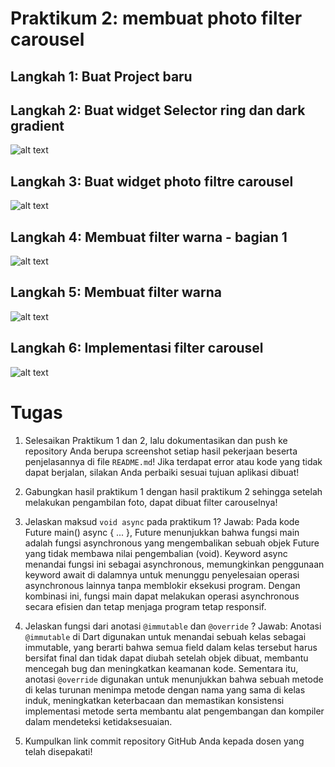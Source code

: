 # Praktikum 2: membuat photo filter carousel

## Langkah 1: Buat Project baru<br>

## Langkah 2: Buat widget Selector ring dan dark gradient<br>

![alt text](code3.png)<br>

## Langkah 3: Buat widget photo filtre carousel<br>

![alt text](code4.png)<br>

## Langkah 4: Membuat filter warna - bagian 1<br>

![alt text](code5.png)<br>

## Langkah 5: Membuat filter warna<br>

![alt text](code6.png)<br>

## Langkah 6: Implementasi filter carousel<br>

![alt text](image.png)<br>

# Tugas

1. Selesaikan Praktikum 1 dan 2, lalu dokumentasikan dan push ke repository Anda berupa screenshot setiap hasil pekerjaan beserta penjelasannya di file `README.md`! Jika terdapat error atau kode yang tidak dapat berjalan, silakan Anda perbaiki sesuai tujuan aplikasi dibuat!
2. Gabungkan hasil praktikum 1 dengan hasil praktikum 2 sehingga setelah melakukan pengambilan foto, dapat dibuat filter carouselnya!

3. Jelaskan maksud `void async` pada praktikum 1?
   Jawab: Pada kode Future<void> main() async { ... }, Future<void> menunjukkan bahwa fungsi main adalah fungsi asynchronous yang mengembalikan sebuah objek Future yang tidak membawa nilai pengembalian (void). Keyword async menandai fungsi ini sebagai asynchronous, memungkinkan penggunaan keyword await di dalamnya untuk menunggu penyelesaian operasi asynchronous lainnya tanpa memblokir eksekusi program. Dengan kombinasi ini, fungsi main dapat melakukan operasi asynchronous secara efisien dan tetap menjaga program tetap responsif.

4. Jelaskan fungsi dari anotasi `@immutable` dan `@override` ?
   Jawab: Anotasi `@immutable` di Dart digunakan untuk menandai sebuah kelas sebagai immutable, yang berarti bahwa semua field dalam kelas tersebut harus bersifat final dan tidak dapat diubah setelah objek dibuat, membantu mencegah bug dan meningkatkan keamanan kode. Sementara itu, anotasi `@override` digunakan untuk menunjukkan bahwa sebuah metode di kelas turunan menimpa metode dengan nama yang sama di kelas induk, meningkatkan keterbacaan dan memastikan konsistensi implementasi metode serta membantu alat pengembangan dan kompiler dalam mendeteksi ketidaksesuaian.

5. Kumpulkan link commit repository GitHub Anda kepada dosen yang telah disepakati!
